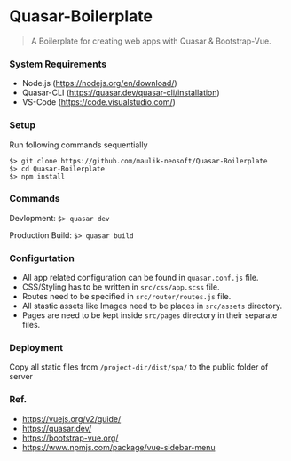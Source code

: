 # Quasar-Boilerplate

> A Boilerplate for creating web apps with Quasar & Bootstrap-Vue.

### System Requirements
- Node.js (https://nodejs.org/en/download/)
- Quasar-CLI (https://quasar.dev/quasar-cli/installation)
- VS-Code (https://code.visualstudio.com/)

### Setup

Run following commands sequentially

```
$> git clone https://github.com/maulik-neosoft/Quasar-Boilerplate
$> cd Quasar-Boilerplate
$> npm install
```

### Commands
Devlopment:
```$> quasar dev```

Production Build:
```$> quasar build```

### Configurtation
- All app related configuration can be found in `quasar.conf.js` file.
- CSS/Styling has to be written in `src/css/app.scss` file.
- Routes need to be specified in `src/router/routes.js` file.
- All stastic assets like Images need to be places in `src/assets` directory.
- Pages are need to be kept inside `src/pages` directory in their separate files.

### Deployment
Copy all static files from `/project-dir/dist/spa/` to the public folder of server


### Ref.
* https://vuejs.org/v2/guide/
* https://quasar.dev/
* https://bootstrap-vue.org/
* https://www.npmjs.com/package/vue-sidebar-menu
